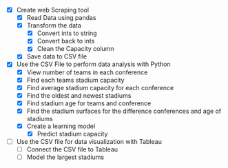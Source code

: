 - [x] Create web Scraping tool
	- [x] Read Data using pandas
	- [x] Transform the data
		- [x] Convert ints to string
		- [x] Convert back to ints
		- [x] Clean the Capacity column
	- [x] Save data to CSV file
- [x] Use the CSV File to perform data analysis with Python
	- [x] View number of teams in each conference
	- [x] Find each teams stadium capacity
	- [x] Find average stadium capacity for each conference
	- [x] Find the oldest and newest stadiums
	- [x] Find stadium age for teams and conference
	- [x] Find the stadium surfaces for the difference conferences and age of stadiums
	- [x] Create a learning model
		- [x] Predict stadium capacity
- [ ] Use the CSV file for data visualization with Tableau
	- [ ] Connect the CSV file to Tableau
	- [ ] Model the largest stadiums
